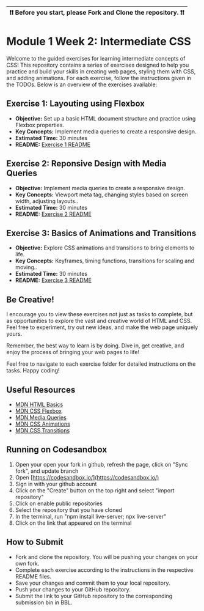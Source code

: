 | ❗️❗️  Before you start, please **Fork** and **Clone** the repository. ❗️❗️|
|-----------------------------------------|

# Module 1 Week 2: Intermediate CSS

Welcome to the guided exercises for learning intermediate concepts of CSS! This repository contains a series of exercises designed to help you practice and build your skills in creating web pages, styling them with CSS, and adding animations. For each exercise, follow the instructions given in the TODOs. Below is an overview of the exercises available:


## Exercise 1: Layouting using Flexbox

- **Objective:** Set up a basic HTML document structure and practice using Flexbox properties.
- **Key Concepts:** Implement media queries to create a responsive design.
- **Estimated Time:**  30 minutes
- **README:** [Exercise 1 README](1.%20Layouting%20using%20Flexbox/README.md)

## Exercise 2: Reponsive Design with Media Queries

- **Objective:** Implement media queries to create a responsive design.
- **Key Concepts:** Viewport meta tag, changing styles based on screen width, adjusting layouts..
- **Estimated Time:**  30 minutes
- **README:** [Exercise 2 README](2.%20Reponsive%20Design%20with%20Media%20Queries/README.md)

## Exercise 3: Basics of Animations and Transitions

- **Objective:** Explore CSS animations and transitions to bring elements to life.
- **Key Concepts:** Keyframes, timing functions, transitions for scaling and moving..
- **Estimated Time:**  30 minutes
- **README:** [Exercise 3 README](3.%20Basics%20of%20Animations%20and%20Transitions/README.md)

## Be Creative!

I encourage you to view these exercises not just as tasks to complete, but as opportunities to explore the vast and creative world of HTML and CSS. Feel free to experiment, try out new ideas, and make the web page uniquely yours.

Remember, the best way to learn is by doing. Dive in, get creative, and enjoy the process of bringing your web pages to life!

Feel free to navigate to each exercise folder for detailed instructions on the tasks. Happy coding!

## Useful Resources

- [MDN HTML Basics](https://developer.mozilla.org/en-US/docs/Learn/Getting_started_with_the_web/HTML_basics)
- [MDN CSS Flexbox](https://developer.mozilla.org/en-US/docs/Learn/CSS/CSS_layout/Flexbox)
- [MDN Media Queries](https://developer.mozilla.org/en-US/docs/Web/CSS/Media_Queries/Using_media_queries)
- [MDN CSS Animations](https://developer.mozilla.org/en-US/docs/Web/CSS/CSS_Animations)
- [MDN CSS Transitions](https://developer.mozilla.org/en-US/docs/Web/CSS/CSS_Transitions)

## Running on Codesandbox
1. Open your open your fork in github, refresh the page, click on "Sync fork", and update branch
2. Open [https://codesandbox.io/](https://codesandbox.io/)
1. Sign in with your github account
1. Click on the "Create" button on the top right and select "import repository"
1. Click on enable public repositories
1. Select the repository that you have cloned
1. In the terminal, run "npm install live-server; npx live-server"
1. Click on the link that appeared on the terminal



## How to Submit

- Fork and clone the repository. You will be pushing your changes on your own fork.
- Complete each exercise according to the instructions in the respective README files.
- Save your changes and commit them to your local repository.
- Push your changes to your GitHub repository.
- Submit the link to your GitHub repository to the corresponding submission bin in BBL.
